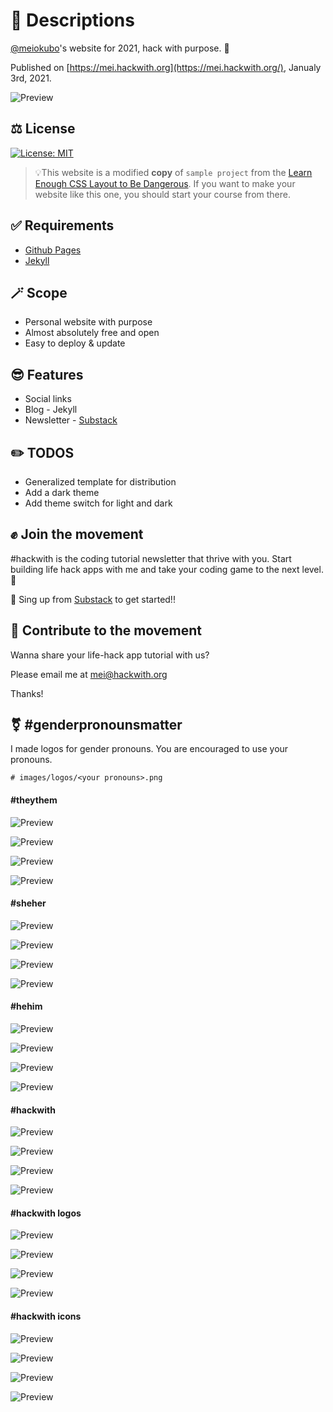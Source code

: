 # 📄 Descriptions

[@meiokubo](https://github.com/meiokubo)'s website for 2021, hack with purpose. 🌈

Published on [https://mei.hackwith.org](https://mei.hackwith.org/), Janualy 3rd, 2021.

![Preview](images/screenshot-v-2.png "mei.hackwith.org")

## ⚖️ License

[![License: MIT](https://img.shields.io/badge/License-MIT-green.svg)](LICENSE.md)

> 💡This website is a modified **copy** of `sample project` from the [Learn Enough CSS Layout to Be Dangerous](https://www.learnenough.com/css-and-layout-tutorial/introduction). If you want to make your website like this one, you should start your course from there.

## ✅ Requirements

-   [Github Pages](https://pages.github.com/)
-   [Jekyll](https://jekyllrb.com/)

## 🪄 Scope

-   Personal website with purpose
-   Almost absolutely free and open
-   Easy to deploy & update

## 😎 Features

-   Social links
-   Blog - Jekyll
-   Newsletter - [Substack](https://hackwith.substack.com/)

## ✏️ TODOS

-   Generalized template for distribution
-   Add a dark theme
-   Add theme switch for light and dark

## ✊ Join the movement

\#hackwith is the coding tutorial newsletter that thrive with you. Start building life hack apps with me and take your coding game to the next level. 🚀

📧 Sing up from [Substack](https://hackwith.substack.com/) to get started!!

## 💛 Contribute to the movement

Wanna share your life-hack app tutorial with us?

Please email me at [mei@hackwith.org](mei@hackwith.org)

Thanks!

## ⚧ #genderpronounsmatter

I made logos for gender pronouns. You are encouraged to use your pronouns.

    # images/logos/<your pronouns>.png

#### #theythem

![Preview](images/logos/theythem-light.png "#theythem light")

![Preview](images/logos/theythem-dark.png "#theythem dark")

![Preview](images/logos/theythem-light-trans.png "#theythem light trans")

![Preview](images/logos/theythem-dark-trans.png "#theythem dark trans")

#### #sheher

![Preview](images/logos/sheher-light.png "#sheher light")

![Preview](images/logos/sheher-dark.png "#sheher dark")

![Preview](images/logos/sheher-light-trans.png "#sheher light trans")

![Preview](images/logos/sheher-dark-trans.png "#sheher dark trans")

#### #hehim

![Preview](images/logos/hehim-light.png "#hehim light")

![Preview](images/logos/hehim-dark.png "#hehim dark")

![Preview](images/logos/hehim-light-trans.png "#hehim light trans")

![Preview](images/logos/hehim-dark-trans.png "#hehim dark trans")

#### #hackwith

![Preview](images/logos/hackwith-light.png "#hackwith light")

![Preview](images/logos/hackwith-dark.png "#hackwith dark")

![Preview](images/logos/hackwith-light-trans.png "#hackwith light trans")

![Preview](images/logos/hackwith-dark-trans.png "#hackwith dark trans")

#### #hackwith logos

![Preview](images/logos/hackwith-logo-light.png "#hackwith logo light")

![Preview](images/logos/hackwith-logo-dark.png "#hackwith logo dark")

![Preview](images/logos/hackwith-logo-light-trans.png "#hackwith logo light trans")

![Preview](images/logos/hackwith-logo-dark-trans.png "#hackwith dark trans")

#### #hackwith icons

![Preview](images/logos/hackwith-icon-light.png "#hackwith icon light")

![Preview](images/logos/hackwith-icon-dark.png "#hackwith icon dark")

![Preview](images/logos/hackwith-icon-light-trans.png "#hackwith icon trnas")

![Preview](images/logos/hackwith-icon-dark-trans.png "#hackwith icon trans")
